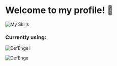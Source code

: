 # Welcome to my profile! 👋

![My Skills](https://skillicons.dev/icons?i=c,cpp,python,js,react,tailwind,vscode,git,github)

<h3 align="left">Currently using:</h3>

<p align="left"><img align="left" src="https://github-readme-stats.vercel.app/api?username=DefEnge&hide_border=true&theme=transparent&show_icons=true&locale=en" alt="DefEnge" /></p>
i
<p align="left"><img align="left" src="https://github-readme-stats.vercel.app/api/top-langs?username=DefEnge&hide_border=true&theme=transparent&show_icons=true&locale=en&layout=compact" alt="DefEnge" /></p>
